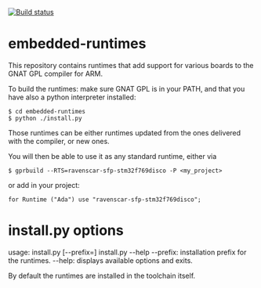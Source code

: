 [![Build status](https://ci.appveyor.com/api/projects/status/github/adacore/embedded-runtimes?svg=true)](https://ci.appveyor.com/project/github-integration-adacore/embedded-runtimes)

# embedded-runtimes

This repository contains runtimes that add support for various boards to the
GNAT GPL compiler for ARM.

To build the runtimes: make sure GNAT GPL is in your PATH, and that you have
also a python interpreter installed:

    $ cd embedded-runtimes
    $ python ./install.py

Those runtimes can be either runtimes updated from the ones delivered with the
compiler, or new ones.

You will then be able to use it as any standard runtime, either via

    $ gprbuild --RTS=ravenscar-sfp-stm32f769disco -P <my_project>

or add in your project:

    for Runtime ("Ada") use "ravenscar-sfp-stm32f769disco";

# install.py options

usage: install.py [--prefix=<path>]
       install.py --help
  --prefix: installation prefix for the runtimes.
  --help: displays available options and exits.

By default the runtimes are installed in the toolchain itself.
